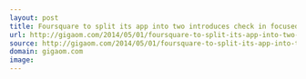 ```yaml
---
layout: post
title: Foursquare to split its app into two introduces check in focused Swarm
url: http://gigaom.com/2014/05/01/foursquare-to-split-its-app-into-two-introduces-check-in-focused-swarm/
source: http://gigaom.com/2014/05/01/foursquare-to-split-its-app-into-two-introduces-check-in-focused-swarm/
domain: gigaom.com
image: 
---
```


